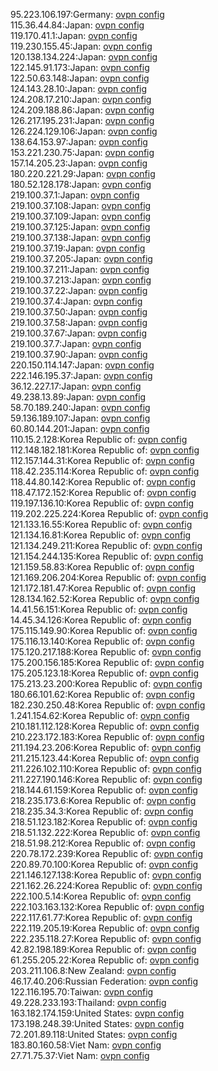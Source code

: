 95.223.106.197:Germany: [ovpn config](vpn/95_223_106_197.ovpn)  
115.36.44.84:Japan: [ovpn config](vpn/115_36_44_84.ovpn)  
119.170.41.1:Japan: [ovpn config](vpn/119_170_41_1.ovpn)  
119.230.155.45:Japan: [ovpn config](vpn/119_230_155_45.ovpn)  
120.138.134.224:Japan: [ovpn config](vpn/120_138_134_224.ovpn)  
122.145.91.173:Japan: [ovpn config](vpn/122_145_91_173.ovpn)  
122.50.63.148:Japan: [ovpn config](vpn/122_50_63_148.ovpn)  
124.143.28.10:Japan: [ovpn config](vpn/124_143_28_10.ovpn)  
124.208.17.210:Japan: [ovpn config](vpn/124_208_17_210.ovpn)  
124.209.188.86:Japan: [ovpn config](vpn/124_209_188_86.ovpn)  
126.217.195.231:Japan: [ovpn config](vpn/126_217_195_231.ovpn)  
126.224.129.106:Japan: [ovpn config](vpn/126_224_129_106.ovpn)  
138.64.153.97:Japan: [ovpn config](vpn/138_64_153_97.ovpn)  
153.221.230.75:Japan: [ovpn config](vpn/153_221_230_75.ovpn)  
157.14.205.23:Japan: [ovpn config](vpn/157_14_205_23.ovpn)  
180.220.221.29:Japan: [ovpn config](vpn/180_220_221_29.ovpn)  
180.52.128.178:Japan: [ovpn config](vpn/180_52_128_178.ovpn)  
219.100.37.1:Japan: [ovpn config](vpn/219_100_37_1.ovpn)  
219.100.37.108:Japan: [ovpn config](vpn/219_100_37_108.ovpn)  
219.100.37.109:Japan: [ovpn config](vpn/219_100_37_109.ovpn)  
219.100.37.125:Japan: [ovpn config](vpn/219_100_37_125.ovpn)  
219.100.37.138:Japan: [ovpn config](vpn/219_100_37_138.ovpn)  
219.100.37.19:Japan: [ovpn config](vpn/219_100_37_19.ovpn)  
219.100.37.205:Japan: [ovpn config](vpn/219_100_37_205.ovpn)  
219.100.37.211:Japan: [ovpn config](vpn/219_100_37_211.ovpn)  
219.100.37.213:Japan: [ovpn config](vpn/219_100_37_213.ovpn)  
219.100.37.22:Japan: [ovpn config](vpn/219_100_37_22.ovpn)  
219.100.37.4:Japan: [ovpn config](vpn/219_100_37_4.ovpn)  
219.100.37.50:Japan: [ovpn config](vpn/219_100_37_50.ovpn)  
219.100.37.58:Japan: [ovpn config](vpn/219_100_37_58.ovpn)  
219.100.37.67:Japan: [ovpn config](vpn/219_100_37_67.ovpn)  
219.100.37.7:Japan: [ovpn config](vpn/219_100_37_7.ovpn)  
219.100.37.90:Japan: [ovpn config](vpn/219_100_37_90.ovpn)  
220.150.114.147:Japan: [ovpn config](vpn/220_150_114_147.ovpn)  
222.146.195.37:Japan: [ovpn config](vpn/222_146_195_37.ovpn)  
36.12.227.17:Japan: [ovpn config](vpn/36_12_227_17.ovpn)  
49.238.13.89:Japan: [ovpn config](vpn/49_238_13_89.ovpn)  
58.70.189.240:Japan: [ovpn config](vpn/58_70_189_240.ovpn)  
59.136.189.107:Japan: [ovpn config](vpn/59_136_189_107.ovpn)  
60.80.144.201:Japan: [ovpn config](vpn/60_80_144_201.ovpn)  
110.15.2.128:Korea Republic of: [ovpn config](vpn/110_15_2_128.ovpn)  
112.148.182.181:Korea Republic of: [ovpn config](vpn/112_148_182_181.ovpn)  
112.157.144.31:Korea Republic of: [ovpn config](vpn/112_157_144_31.ovpn)  
118.42.235.114:Korea Republic of: [ovpn config](vpn/118_42_235_114.ovpn)  
118.44.80.142:Korea Republic of: [ovpn config](vpn/118_44_80_142.ovpn)  
118.47.172.152:Korea Republic of: [ovpn config](vpn/118_47_172_152.ovpn)  
119.197.136.10:Korea Republic of: [ovpn config](vpn/119_197_136_10.ovpn)  
119.202.225.224:Korea Republic of: [ovpn config](vpn/119_202_225_224.ovpn)  
121.133.16.55:Korea Republic of: [ovpn config](vpn/121_133_16_55.ovpn)  
121.134.16.81:Korea Republic of: [ovpn config](vpn/121_134_16_81.ovpn)  
121.134.249.211:Korea Republic of: [ovpn config](vpn/121_134_249_211.ovpn)  
121.154.244.135:Korea Republic of: [ovpn config](vpn/121_154_244_135.ovpn)  
121.159.58.83:Korea Republic of: [ovpn config](vpn/121_159_58_83.ovpn)  
121.169.206.204:Korea Republic of: [ovpn config](vpn/121_169_206_204.ovpn)  
121.172.181.47:Korea Republic of: [ovpn config](vpn/121_172_181_47.ovpn)  
128.134.162.52:Korea Republic of: [ovpn config](vpn/128_134_162_52.ovpn)  
14.41.56.151:Korea Republic of: [ovpn config](vpn/14_41_56_151.ovpn)  
14.45.34.126:Korea Republic of: [ovpn config](vpn/14_45_34_126.ovpn)  
175.115.149.90:Korea Republic of: [ovpn config](vpn/175_115_149_90.ovpn)  
175.116.13.140:Korea Republic of: [ovpn config](vpn/175_116_13_140.ovpn)  
175.120.217.188:Korea Republic of: [ovpn config](vpn/175_120_217_188.ovpn)  
175.200.156.185:Korea Republic of: [ovpn config](vpn/175_200_156_185.ovpn)  
175.205.123.18:Korea Republic of: [ovpn config](vpn/175_205_123_18.ovpn)  
175.213.23.200:Korea Republic of: [ovpn config](vpn/175_213_23_200.ovpn)  
180.66.101.62:Korea Republic of: [ovpn config](vpn/180_66_101_62.ovpn)  
182.230.250.48:Korea Republic of: [ovpn config](vpn/182_230_250_48.ovpn)  
1.241.154.62:Korea Republic of: [ovpn config](vpn/1_241_154_62.ovpn)  
210.181.112.128:Korea Republic of: [ovpn config](vpn/210_181_112_128.ovpn)  
210.223.172.183:Korea Republic of: [ovpn config](vpn/210_223_172_183.ovpn)  
211.194.23.206:Korea Republic of: [ovpn config](vpn/211_194_23_206.ovpn)  
211.215.123.44:Korea Republic of: [ovpn config](vpn/211_215_123_44.ovpn)  
211.226.102.110:Korea Republic of: [ovpn config](vpn/211_226_102_110.ovpn)  
211.227.190.146:Korea Republic of: [ovpn config](vpn/211_227_190_146.ovpn)  
218.144.61.159:Korea Republic of: [ovpn config](vpn/218_144_61_159.ovpn)  
218.235.173.6:Korea Republic of: [ovpn config](vpn/218_235_173_6.ovpn)  
218.235.34.3:Korea Republic of: [ovpn config](vpn/218_235_34_3.ovpn)  
218.51.123.182:Korea Republic of: [ovpn config](vpn/218_51_123_182.ovpn)  
218.51.132.222:Korea Republic of: [ovpn config](vpn/218_51_132_222.ovpn)  
218.51.98.212:Korea Republic of: [ovpn config](vpn/218_51_98_212.ovpn)  
220.78.172.239:Korea Republic of: [ovpn config](vpn/220_78_172_239.ovpn)  
220.89.70.100:Korea Republic of: [ovpn config](vpn/220_89_70_100.ovpn)  
221.146.127.138:Korea Republic of: [ovpn config](vpn/221_146_127_138.ovpn)  
221.162.26.224:Korea Republic of: [ovpn config](vpn/221_162_26_224.ovpn)  
222.100.5.14:Korea Republic of: [ovpn config](vpn/222_100_5_14.ovpn)  
222.103.163.132:Korea Republic of: [ovpn config](vpn/222_103_163_132.ovpn)  
222.117.61.77:Korea Republic of: [ovpn config](vpn/222_117_61_77.ovpn)  
222.119.205.19:Korea Republic of: [ovpn config](vpn/222_119_205_19.ovpn)  
222.235.118.27:Korea Republic of: [ovpn config](vpn/222_235_118_27.ovpn)  
42.82.198.189:Korea Republic of: [ovpn config](vpn/42_82_198_189.ovpn)  
61.255.205.22:Korea Republic of: [ovpn config](vpn/61_255_205_22.ovpn)  
203.211.106.8:New Zealand: [ovpn config](vpn/203_211_106_8.ovpn)  
46.17.40.206:Russian Federation: [ovpn config](vpn/46_17_40_206.ovpn)  
122.116.195.70:Taiwan: [ovpn config](vpn/122_116_195_70.ovpn)  
49.228.233.193:Thailand: [ovpn config](vpn/49_228_233_193.ovpn)  
163.182.174.159:United States: [ovpn config](vpn/163_182_174_159.ovpn)  
173.198.248.39:United States: [ovpn config](vpn/173_198_248_39.ovpn)  
72.201.89.118:United States: [ovpn config](vpn/72_201_89_118.ovpn)  
183.80.160.58:Viet Nam: [ovpn config](vpn/183_80_160_58.ovpn)  
27.71.75.37:Viet Nam: [ovpn config](vpn/27_71_75_37.ovpn)  
